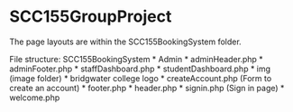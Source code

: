 # SCC155GroupProject

The page layouts are within the SCC155BookingSystem folder.

File structure:
	SCC155BookingSystem
	* Admin
		* adminHeader.php
		* adminFooter.php
		* staffDashboard.php
		* studentDashboard.php
	* img (image folder)
		* bridgwater college logo
	* createAccount.php (Form to create an account)
	* footer.php
	* header.php
	* signin.php (Sign in page)
	* welcome.php  
